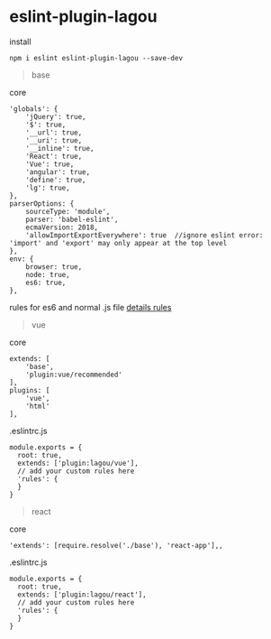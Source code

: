 # eslint-plugin-lagou

install 

`npm i eslint eslint-plugin-lagou --save-dev`

>base 

core

``` javascriot 
'globals': {
    'jQuery': true,
    '$': true,
    '__url': true,
    '__uri': true,
    '__inline': true,
    'React': true,
    'Vue': true,
    'angular': true,
    'define': true,
    'lg': true,
},
parserOptions: {
    sourceType: 'module',
    parser: 'babel-eslint',
    ecmaVersion: 2018,
    'allowImportExportEverywhere': true  //ignore eslint error: 'import' and 'export' may only appear at the top level
},
env: {
    browser: true,
    node: true,
    es6: true,
},
```

rules for es6 and normal .js file [details rules](https://github.com/wangjinyang/eslint-plugin-lagou/blob/master/configs/base.js)

>vue

core 
```
extends: [
    'base',
    'plugin:vue/recommended'
],
plugins: [
    'vue',
    'html'
],
```
.eslintrc.js
``` javescript
module.exports = {
  root: true,
  extends: ['plugin:lagou/vue'],
  // add your custom rules here
  'rules': {
  }
}
```

>react

core 
```
'extends': [require.resolve('./base'), 'react-app'],,
```
.eslintrc.js
``` javescript
module.exports = {
  root: true,
  extends: ['plugin:lagou/react'],
  // add your custom rules here
  'rules': {
  }
}
```


